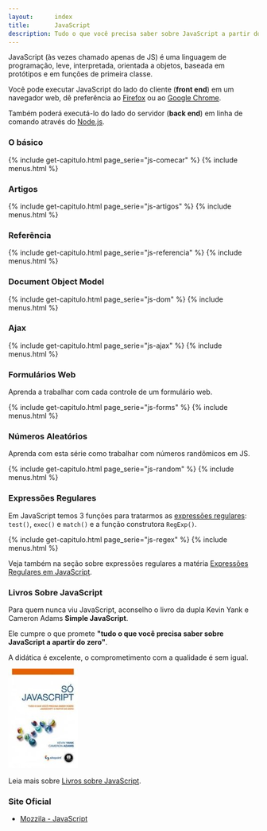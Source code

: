 ```yaml
---
layout:      index
title:       JavaScript
description: Tudo o que você precisa saber sobre JavaScript a partir do zero
---
```



JavaScript (às vezes chamado apenas de JS) é uma linguagem de programação, leve, interpretada, orientada a objetos,
baseada em protótipos e em funções de primeira classe.

Você pode executar JavaScript do lado do cliente (__front end__) em um navegador web, dê preferência ao
[Firefox](https://www.mozilla.org/pt-BR/firefox/new/) ou ao [Google Chrome](https://www.google.com/chrome/).

Também poderá executá-lo do lado do servidor (__back end__) em linha de comando através do
[Node.js](/node.js/).



### O básico

{% include get-capitulo.html page_serie="js-comecar" %}
{% include menus.html %}


### Artigos

{% include get-capitulo.html page_serie="js-artigos" %}
{% include menus.html %}


### Referência

{% include get-capitulo.html page_serie="js-referencia" %}
{% include menus.html %}


### Document Object Model

{% include get-capitulo.html page_serie="js-dom" %}
{% include menus.html %}


### Ajax

{% include get-capitulo.html page_serie="js-ajax" %}
{% include menus.html %}


### Formulários Web

Aprenda a trabalhar com cada controle de um formulário web.

{% include get-capitulo.html page_serie="js-forms" %}
{% include menus.html %}


### Números Aleatórios

Aprenda com esta série como trabalhar com números randômicos em JS.

{% include get-capitulo.html page_serie="js-random" %}
{% include menus.html %}



### Expressões Regulares

Em JavaScript temos 3 funções para tratarmos as [expressões regulares](/regex/): `test()`, `exec()` e `match()` e a
função construtora `RegExp()`.

{% include get-capitulo.html page_serie="js-regex" %}
{% include menus.html %}

Veja também na seção sobre expressões regulares a matéria
[Expressões Regulares em JavaScript](/regex/javascript-expressoes-regulares/).



### Livros Sobre JavaScript

Para quem nunca viu JavaScript, aconselho o livro da dupla Kevin Yank e Cameron Adams __Simple JavaScript__.

Ele cumpre o que promete __"tudo o que você precisa saber sobre JavaScript a apartir do zero"__.

A didática é excelente, o comprometimento com a qualidade é sem igual.

!["Livro Só JavaScript"](./livros-javascript/livro-simple-js.jpg "Livro Só JavaScript")

Leia mais sobre [Livros sobre JavaScript](./livros-javascript/).



### Site Oficial

- [Mozzila - JavaScript](https://developer.mozilla.org/en-US/learn/javascript )